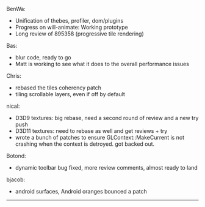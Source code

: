 BenWa:
* Unification of thebes, profiler, dom/plugins
* Progress on will-animate: Working prototype
* Long review of 895358 (progressive tile rendering)

Bas:
* blur code, ready to go
* Matt is working to see what it does to the overall performance issues

Chris:
* rebased the tiles coherency patch
* tiling scrollable layers, even if off by default

nical:
* D3D9 textures: big rebase, need a second round of review and a new try push
* D3D11 textures: need to rebase as well and get reviews + try
* wrote a bunch of patches to ensure GLContext::MakeCurrent is not crashing when the context is detroyed. got backed out.

Botond:
* dynamic toolbar bug fixed, more review comments, almost ready to land

bjacob:
* android surfaces, Android oranges bounced a patch

________________


